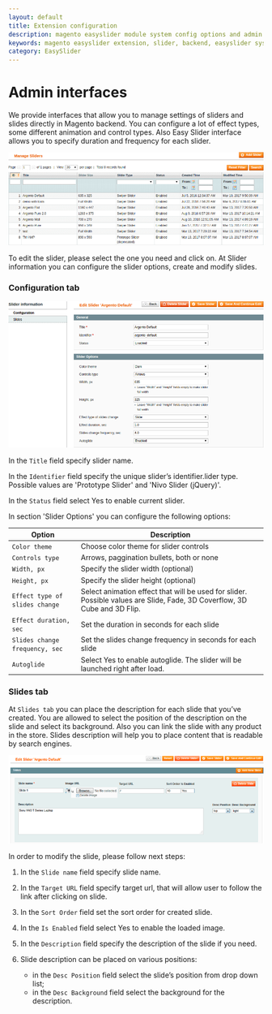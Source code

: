 ```yaml
---
layout: default
title: Extension configuration
description: magento easyslider module system config options and admin interface
keywords: magento easyslider extension, slider, backend, easyslider system config, nivo slider, prototype slider
category: EasySlider
---
```


# Admin interfaces

We provide interfaces that allow you to manage settings of sliders and slides
directly in Magento backend. You can configure a lot of effect types, some
different animation and control types. Also Easy Slider interface allows you
to specify duration and frequency for each slider.

![Manage sliders interface](/images/m1/extensions/easyslide/manage-sliders.png)

To edit the slider, please select the one you need and click on. At Slider
information you can configure the slider options, create and modify slides.

### Configuration tab

![Edit slider interface](/images/m1/extensions/easyslide/edit-slider.png)

In the `Title` field specify slider name.

In the `Identifier` field specify the unique slider’s identifier.lider type. Possible values are 'Prototype Slider' and 'Nivo Slider (jQuery)'.

In the `Status` field select Yes to enable current slider.

In section 'Slider Options' you can configure the following options:

| Option   | Description |
|----------|-------------|
| `Color theme` | Choose color theme for slider controls |
| `Controls type` | Arrows, paggination bullets, both or none |
| `Width, px` | Specify the slider width (optional) |
| `Height, px` | Specify the slider height (optional)|
| `Effect type of slides change` | Select animation effect that will be used for slider. Possible values are Slide, Fade, 3D Coverflow, 3D Cube and 3D Flip. |
| `Effect duration, sec` | Set the duration in seconds for each slide |
| `Slides change frequency, sec` | Set the slides change frequency in seconds for each slide |
| `Autoglide` | Select Yes to enable autoglide. The slider will be launched right after load. |

### Slides tab

At `Slides tab` you can place the description for each slide that you’ve
created. You are allowed to select the position of the description on the
slide and select its background. Also you can link the slide with any product
in the store. Slides description will help you to place content that is
readable by search engines.

![Slides tab](/images/m1/extensions/easyslide/slides-tab.png)

In order to modify the slide, please follow next steps:

 1. In the `Slide name` field specify slide name.
 2. In the `Target URL` field specify target url, that will allow user to
    follow the link after clicking on slide.
 3. In the `Sort Order` field set the sort order for created slide.
 4. In the `Is Enabled` field select Yes to enable the loaded image.
 5. In the `Description` field specify the description of the slide if you
    need.

 6. Slide description can be placed on various positions:
     -  in the `Desc Position` field select the slide’s position from drop down
        list;
     -  in the `Desc Background` field select the background for the
        description.
